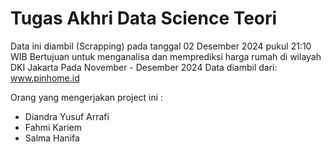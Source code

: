 # Tugas Akhri Data Science Teori
Data ini diambil (Scrapping) pada tanggal 02 Desember 2024 pukul 21:10 WIB
Bertujuan untuk menganalisa dan memprediksi harga rumah di wilayah DKI Jakarta Pada November - Desember 2024
Data diambil dari: www.pinhome.id

Orang yang mengerjakan project ini :
* Diandra Yusuf Arrafi
* Fahmi Kariem
* Salma Hanifa
